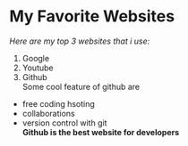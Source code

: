 # My Favorite Websites
_Here are my top 3 websites that i use:_
1. Google
2. Youtube
3. Github\
Some cool feature of github are
- free coding hsoting
- collaborations
- version control with git\
**Github is the best website for developers**
